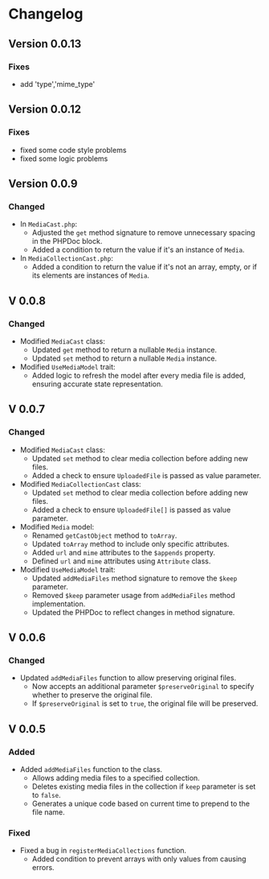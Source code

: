 # Changelog

## Version 0.0.13

### Fixes

- add 'type','mime_type'

## Version 0.0.12

### Fixes

- fixed some code style problems
- fixed some logic problems

## Version 0.0.9

### Changed

- In `MediaCast.php`:
    - Adjusted the `get` method signature to remove unnecessary spacing in the PHPDoc block.
    - Added a condition to return the value if it's an instance of `Media`.
- In `MediaCollectionCast.php`:
    - Added a condition to return the value if it's not an array, empty, or if its elements are instances of `Media`.

## V 0.0.8

### Changed

- Modified `MediaCast` class:
    - Updated `get` method to return a nullable `Media` instance.
    - Updated `set` method to return a nullable `Media` instance.
- Modified `UseMediaModel` trait:
    - Added logic to refresh the model after every media file is added, ensuring accurate state representation.

## V 0.0.7

### Changed

- Modified `MediaCast` class:
    - Updated `set` method to clear media collection before adding new files.
    - Added a check to ensure `UploadedFile` is passed as value parameter.
- Modified `MediaCollectionCast` class:
    - Updated `set` method to clear media collection before adding new files.
    - Added a check to ensure `UploadedFile[]` is passed as value parameter.
- Modified `Media` model:
    - Renamed `getCastObject` method to `toArray`.
    - Updated `toArray` method to include only specific attributes.
    - Added `url` and `mime` attributes to the `$appends` property.
    - Defined `url` and `mime` attributes using `Attribute` class.
- Modified `UseMediaModel` trait:
    - Updated `addMediaFiles` method signature to remove the `$keep` parameter.
    - Removed `$keep` parameter usage from `addMediaFiles` method implementation.
    - Updated the PHPDoc to reflect changes in method signature.

## V 0.0.6

### Changed

- Updated `addMediaFiles` function to allow preserving original files.
    - Now accepts an additional parameter `$preserveOriginal` to specify whether to preserve the original file.
    - If `$preserveOriginal` is set to `true`, the original file will be preserved.

## V 0.0.5

### Added

- Added `addMediaFiles` function to the class.
    - Allows adding media files to a specified collection.
    - Deletes existing media files in the collection if `keep` parameter is set to `false`.
    - Generates a unique code based on current time to prepend to the file name.

### Fixed

- Fixed a bug in `registerMediaCollections` function.
    - Added condition to prevent arrays with only values from causing errors.
